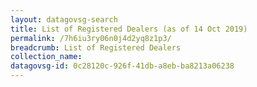 ```yaml
---
layout: datagovsg-search
title: List of Registered Dealers (as of 14 Oct 2019)
permalink: /7h6iu3ry06n0j4d2yq8z1p3/
breadcrumb: List of Registered Dealers
collection_name: 
datagovsg-id: 0c28120c-926f-41db-a8eb-ba8213a06238
---
```

